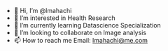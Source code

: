 - 👋 Hi, I’m @lmahachi
- 👀 I’m interested in Health Research
- 🌱 I’m currently learning Datascience Specialization
- 💞️ I’m looking to collaborate on Image analysis
- 📫 How to reach me Email: lmahachi@me.com

<!---
lmahachi/lmahachi is a ✨ special ✨ repository because its `README.md` (this file) appears on your GitHub profile.
You can click the Preview link to take a look at your changes.
--->
